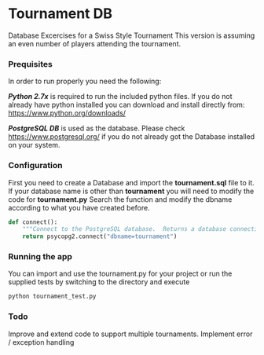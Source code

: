 # Tournament DB

Database Excercises for a Swiss Style Tournament
This version is assuming an even number of players attending the tournament.

### Prequisites
In order to run properly you need the following:

***Python 2.7x*** is required to run the included python files.
If you do not already have python installed you can download and install directly from: https://www.python.org/downloads/

***PostgreSQL DB*** is used as the database. Please check https://www.postgresql.org/ if you do not already got the Database installed on your system.

### Configuration
First you need to create a Database and import the **tournament.sql** file to it.
If your database name is other than **tournament** you will need to modify the code for **tournament.py**
Search the function and modify the dbname according to what you have created before.
```python
def connect():
    """Connect to the PostgreSQL database.  Returns a database connection."""
    return psycopg2.connect("dbname=tournament")
```

### Running the app
You can import and use the tournament.py for your project or run the supplied tests by switching to the directory and execute
```sh
python tournament_test.py
```

### Todo
Improve and extend code to support multiple tournaments.
Implement error / exception handling